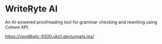 ﻿# WriteRyte AI

An AI-powered proofreading tool for grammar checking and rewriting using Cohere API.

https://vpvd8wtc-5500.uks1.devtunnels.ms/
